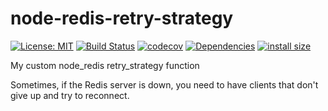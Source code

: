# node-redis-retry-strategy

[![License: MIT](https://img.shields.io/badge/License-MIT-yellow.svg)](https://opensource.org/licenses/MIT)
[![Build Status](https://travis-ci.org/zsimo/node-redis-retry-strategy.svg?branch=master)](https://travis-ci.org/zsimo/node-redis-retry-strategy)
[![codecov](https://codecov.io/gh/zsimo/node-redis-retry-strategy/branch/master/graph/badge.svg)](https://codecov.io/gh/zsimo/node-redis-retry-strategy)
[![Dependencies](https://david-dm.org/zsimo/node-redis-retry-strategy.svg)](https://david-dm.org/zsimo/node-redis-retry-strategy)
[![install size](https://packagephobia.now.sh/badge?p=node-redis-retry-strategy)](https://packagephobia.now.sh/result?p=node-redis-retry-strategy)

My custom node_redis retry_strategy function

Sometimes, if the Redis server is down, you need to have clients that don't give up and try to reconnect.
